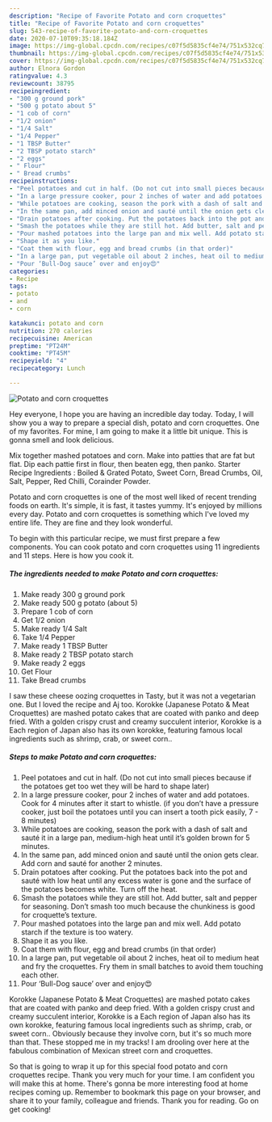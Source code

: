 ```yaml
---
description: "Recipe of Favorite Potato and corn croquettes"
title: "Recipe of Favorite Potato and corn croquettes"
slug: 543-recipe-of-favorite-potato-and-corn-croquettes
date: 2020-07-10T09:35:18.184Z
image: https://img-global.cpcdn.com/recipes/c07f5d5835cf4e74/751x532cq70/potato-and-corn-croquettes-recipe-main-photo.jpg
thumbnail: https://img-global.cpcdn.com/recipes/c07f5d5835cf4e74/751x532cq70/potato-and-corn-croquettes-recipe-main-photo.jpg
cover: https://img-global.cpcdn.com/recipes/c07f5d5835cf4e74/751x532cq70/potato-and-corn-croquettes-recipe-main-photo.jpg
author: Elnora Gordon
ratingvalue: 4.3
reviewcount: 38795
recipeingredient:
- "300 g ground pork"
- "500 g potato about 5"
- "1 cob of corn"
- "1/2 onion"
- "1/4 Salt"
- "1/4 Pepper"
- "1 TBSP Butter"
- "2 TBSP potato starch"
- "2 eggs"
- " Flour"
- " Bread crumbs"
recipeinstructions:
- "Peel potatoes and cut in half. (Do not cut into small pieces because if the potatoes get too wet they will be hard to shape later)"
- "In a large pressure cooker, pour 2 inches of water and add potatoes. Cook for 4 minutes after it start to whistle. (if you don’t have a pressure cooker, just boil the potatoes until you can insert a tooth pick easily, 7 - 8 minutes)"
- "While potatoes are cooking, season the pork with a dash of salt and sauté it in a large pan, medium-high heat until it’s golden brown for 5 minutes."
- "In the same pan, add minced onion and sauté until the onion gets clear. Add corn and sauté for another 2 minutes."
- "Drain potatoes after cooking. Put the potatoes back into the pot and sauté with low heat until any excess water is gone and the surface of the potatoes becomes white. Turn off the heat."
- "Smash the potatoes while they are still hot. Add butter, salt and pepper for seasoning. Don’t smash too much because the chunkiness is good for croquette’s texture."
- "Pour mashed potatoes into the large pan and mix well. Add potato starch if the texture is too watery."
- "Shape it as you like."
- "Coat them with flour, egg and bread crumbs (in that order)"
- "In a large pan, put vegetable oil about 2 inches, heat oil to medium heat and fry the croquettes. Fry them in small batches to avoid them touching each other."
- "Pour ‘Bull-Dog sauce’ over and enjoy😍"
categories:
- Recipe
tags:
- potato
- and
- corn

katakunci: potato and corn 
nutrition: 270 calories
recipecuisine: American
preptime: "PT24M"
cooktime: "PT45M"
recipeyield: "4"
recipecategory: Lunch

---
```



![Potato and corn croquettes](https://img-global.cpcdn.com/recipes/c07f5d5835cf4e74/751x532cq70/potato-and-corn-croquettes-recipe-main-photo.jpg)

Hey everyone, I hope you are having an incredible day today. Today, I will show you a way to prepare a special dish, potato and corn croquettes. One of my favorites. For mine, I am going to make it a little bit unique. This is gonna smell and look delicious.

Mix together mashed potatoes and corn. Make into patties that are fat but flat. Dip each pattie first in flour, then beaten egg, then panko. Starter Recipe Ingredients : Boiled &amp; Grated Potato, Sweet Corn, Bread Crumbs, Oil, Salt, Pepper, Red Chilli, Corainder Powder.

Potato and corn croquettes is one of the most well liked of recent trending foods on earth. It's simple, it is fast, it tastes yummy. It's enjoyed by millions every day. Potato and corn croquettes is something which I've loved my entire life. They are fine and they look wonderful.


To begin with this particular recipe, we must first prepare a few components. You can cook potato and corn croquettes using 11 ingredients and 11 steps. Here is how you cook it.

<!--inarticleads1-->

##### The ingredients needed to make Potato and corn croquettes:

1. Make ready 300 g ground pork
1. Make ready 500 g potato (about 5)
1. Prepare 1 cob of corn
1. Get 1/2 onion
1. Make ready 1/4 Salt
1. Take 1/4 Pepper
1. Make ready 1 TBSP Butter
1. Make ready 2 TBSP potato starch
1. Make ready 2 eggs
1. Get  Flour
1. Take  Bread crumbs


I saw these cheese oozing croquettes in Tasty, but it was not a vegetarian one. But I loved the recipe and Aj too. Korokke (Japanese Potato &amp; Meat Croquettes) are mashed potato cakes that are coated with panko and deep fried. With a golden crispy crust and creamy succulent interior, Korokke is a Each region of Japan also has its own korokke, featuring famous local ingredients such as shrimp, crab, or sweet corn.. 

<!--inarticleads2-->

##### Steps to make Potato and corn croquettes:

1. Peel potatoes and cut in half. (Do not cut into small pieces because if the potatoes get too wet they will be hard to shape later)
1. In a large pressure cooker, pour 2 inches of water and add potatoes. Cook for 4 minutes after it start to whistle. (if you don’t have a pressure cooker, just boil the potatoes until you can insert a tooth pick easily, 7 - 8 minutes)
1. While potatoes are cooking, season the pork with a dash of salt and sauté it in a large pan, medium-high heat until it’s golden brown for 5 minutes.
1. In the same pan, add minced onion and sauté until the onion gets clear. Add corn and sauté for another 2 minutes.
1. Drain potatoes after cooking. Put the potatoes back into the pot and sauté with low heat until any excess water is gone and the surface of the potatoes becomes white. Turn off the heat.
1. Smash the potatoes while they are still hot. Add butter, salt and pepper for seasoning. Don’t smash too much because the chunkiness is good for croquette’s texture.
1. Pour mashed potatoes into the large pan and mix well. Add potato starch if the texture is too watery.
1. Shape it as you like.
1. Coat them with flour, egg and bread crumbs (in that order)
1. In a large pan, put vegetable oil about 2 inches, heat oil to medium heat and fry the croquettes. Fry them in small batches to avoid them touching each other.
1. Pour ‘Bull-Dog sauce’ over and enjoy😍


Korokke (Japanese Potato &amp; Meat Croquettes) are mashed potato cakes that are coated with panko and deep fried. With a golden crispy crust and creamy succulent interior, Korokke is a Each region of Japan also has its own korokke, featuring famous local ingredients such as shrimp, crab, or sweet corn.. Obviously because they involve corn, but it&#39;s so much more than that. These stopped me in my tracks! I am drooling over here at the fabulous combination of Mexican street corn and croquettes. 

So that is going to wrap it up for this special food potato and corn croquettes recipe. Thank you very much for your time. I am confident you will make this at home. There's gonna be more interesting food at home recipes coming up. Remember to bookmark this page on your browser, and share it to your family, colleague and friends. Thank you for reading. Go on get cooking!
